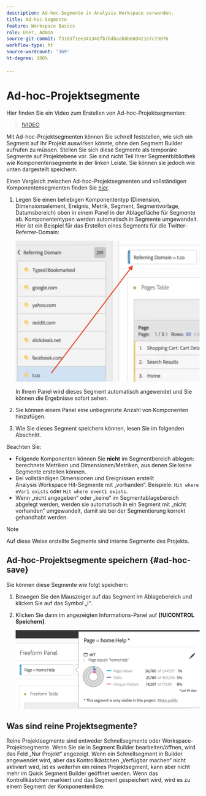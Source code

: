 ```yaml
---
description: Ad-hoc-Segmente in Analysis Workspace verwenden.
title: Ad-hoc-Segmente
feature: Workspace Basics
role: User, Admin
source-git-commit: f3185f1ee341348fb7bdbaab8b68d421e7c79076
workflow-type: ht
source-wordcount: '369'
ht-degree: 100%

---
```



# Ad-hoc-Projektsegmente

Hier finden Sie ein Video zum Erstellen von Ad-hoc-Projektsegmenten:

>[!VIDEO](https://video.tv.adobe.com/v/23978/?quality=12)

Mit Ad-hoc-Projektsegmenten können Sie schnell feststellen, wie sich ein Segment auf Ihr Projekt auswirken könnte, ohne den Segment Builder aufrufen zu müssen. Stellen Sie sich diese Segmente als temporäre Segmente auf Projektebene vor. Sie sind nicht Teil Ihrer Segmentbibliothek wie Komponentensegmente in der linken Leiste. Sie können sie jedoch wie unten dargestellt speichern.

Einen Vergleich zwischen Ad-hoc-Projektsegmenten und vollständigen Komponentensegmenten finden Sie [hier](/help/analyze/analysis-workspace/components/segments/t-freeform-project-segment.md).

1. Legen Sie einen beliebigen Komponententyp (Dimension, Dimensionselement, Ereignis, Metrik, Segment, Segmentvorlage, Datumsbereich) oben in einem Panel in der Ablagefläche für Segmente ab. Komponententypen werden automatisch in Segmente umgewandelt.
Hier ist ein Beispiel für das Erstellen eines Segments für die Twitter-Referrer-Domain:

   ![](assets/ad-hoc1.png)

   In Ihrem Panel wird dieses Segment automatisch angewendet und Sie können die Ergebnisse sofort sehen.

1. Sie können einem Panel eine unbegrenzte Anzahl von Komponenten hinzufügen.
1. Wie Sie dieses Segment speichern können, lesen Sie im folgenden Abschnitt.

Beachten Sie:

* Folgende Komponenten können Sie **nicht** im Segmentbereich ablegen: berechnete Metriken und Dimensionen/Metriken, aus denen Sie keine Segmente erstellen können.
* Bei vollständigen Dimensionen und Ereignissen erstellt Analysis Workspace Hit-Segmente mit „vorhanden“. Beispiele: `Hit where eVar1 exists` oder `Hit where event1 exists`.
* Wenn „nicht angegeben“ oder „keine“ im Segmentablagebereich abgelegt werden, werden sie automatisch in ein Segment mit „nicht vorhanden“ umgewandelt, damit sie bei der Segmentierung korrekt gehandhabt werden.

>[!NOTE]
>
>Auf diese Weise erstellte Segmente sind interne Segmente des Projekts.

## Ad-hoc-Projektsegmente speichern {#ad-hoc-save}

Sie können diese Segmente wie folgt speichern:

1. Bewegen Sie den Mauszeiger auf das Segment im Ablagebereich und klicken Sie auf das Symbol „i“.
1. Klicken Sie dann im angezeigten Informations-Panel auf **[!UICONTROL Speichern]**.

   ![](assets/segment-info.png)

## Was sind reine Projektsegmente?

Reine Projektsegmente sind entweder Schnellsegmente oder Workspace-Projektsegmente. Wenn Sie sie in Segment Builder bearbeiten/öffnen, wird das Feld „Nur Projekt“ angezeigt. Wenn ein Schnellsegment in Builder angewendet wird, aber das Kontrollkästchen „Verfügbar machen“ nicht aktiviert wird, ist es weiterhin ein reines Projektsegment, kann aber nicht mehr im Quick Segment Builder geöffnet werden. Wenn das Kontrollkästchen markiert und das Segment gespeichert wird, wird es zu einem Segment der Komponentenliste.